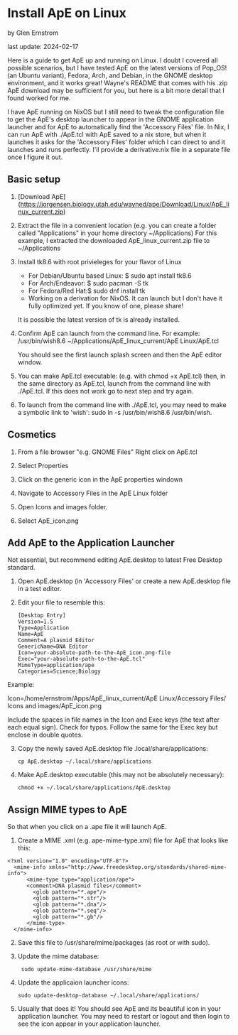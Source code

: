 # Install ApE on Linux  

by Glen Ernstrom  

last update: 2024-02-17

Here is a guide to get ApE up and running on Linux. I doubt I covered all 
possible scenarios, but I have tested ApE on the latest versions of Pop\_OS! (an
Ubuntu variant), Fedora, Arch, and Debian, in the GNOME desktop environment, 
and it works great! Wayne's README that comes with his .zip ApE download may be sufficient for you, but here is a bit more detail that I found worked for me.

I have ApE running on NixOS but I still need to tweak the configuration file to 
get the ApE's desktop launcher to appear in the GNOME application launcher and 
for ApE to automatically find the 'Accessory Files' file. In Nix, I can run 
ApE with ./ApE.tcl with ApE saved to a nix store, but when it launches it asks 
for the 'Accessory Files' folder which I can direct to and it launches and runs 
perfectly. I'll provide a derivative.nix file in a separate file once I figure 
it out.
  
## Basic setup
  
  1. [Download ApE]
  (https://jorgensen.biology.utah.edu/wayned/ape/Download/Linux/ApE_linux_current.zip)
  
  2. Extract the file in a convenient location (e.g. you can create a folder
     called "Applications" in your home directory ~/Applications) For this 
     example, I extracted the downloaded ApE_linux_current.zip file to 
     ~/Applications
     
  3. Install tk8.6 with root privieleges for your flavor of Linux
  
     - For Debian/Ubuntu based Linux: $ sudo apt install tk8.6
     - For Arch/Endeavor: $ sudo pacman -S tk
     - For Fedora/Red Hat:$ sudo dnf install tk
     - Working on a derivation for NixOS. It can launch but I don't have it fully optimized yet. If you know of one, please share! 
       
     It is possible the latest version of tk is already installed.
     
  4. Confirm ApE can launch from the command line. For example:
     /usr/bin/wish8.6 ~/Applications/ApE_linux_current/ApE Linux/ApE.tcl

     You should see the first launch splash screen and then the ApE editor 
     window.
     
  5. You can make ApE.tcl executable: (e.g. with chmod +x ApE.tcl) then,
     in the same directory as ApE.tcl, launch from the command line with
     ./ApE.tcl. If this does not work go to next step and try again.
     
  6. To launch from the command line with ./ApE.tcl, you may need to make a 
     symbolic link to 'wish': sudo ln -s /usr/bin/wish8.6 /usr/bin/wish.
     
## Cosmetics  
  
  1. From a file browser "e.g. GNOME Files" Right click on ApE.tcl
  
  2. Select Properties 
  
  3. Click on the generic icon in the ApE properties windown
  
  3. Navigate to Accessory Files in the ApE Linux folder
  
  4. Open Icons and images folder.
  
  5. Select ApE\_icon.png
  
## Add ApE to the Application Launcher

Not essential, but recommend editing ApE.desktop to latest Free Desktop 
standard.

  1. Open ApE.desktop (in 'Accessory Files' or create a new ApE.desktop file in 
     a test editor.
  
  2. Edit your file to resemble this:

         [Desktop Entry]  
         Version=1.5  
         Type=Application  
         Name=ApE  
         Comment=A plasmid Editor  
         GenericName=DNA Editor  
         Icon=your-absolute-path-to-the-ApE_icon.png-file 
         Exec="your-absolute-path-to-the-ApE.tcl" 
         MimeType=application/ape  
         Categories=Science;Biology  

Example: 

  Icon=/home/ernstrom/Apps/ApE_linux_current/ApE Linux/Accessory Files/ \
  Icons and images/ApE_icon.png  

  Include the spaces in file names in the Icon and Exec keys (the text after 
  each equal sign). Check for typos. Follow the same for the Exec key but 
  enclose in double quotes. 

  3. Copy the newly saved ApE.desktop file .local/share/applications: 

         cp ApE.desktop ~/.local/share/applications
         
  4. Make ApE.desktop executable (this may not be absolutely necessary):

         chmod +x ~/.local/share/applications/ApE.desktop
         
## Assign MIME types to ApE

So that when you click on a .ape file it will launch ApE.

  1. Create a MIME .xml (e.g. ape-mime-type.xml) file for ApE that looks 
     like this:
  
    <?xml version="1.0" encoding="UTF-8"?>
      <mime-info xmlns="http://www.freedesktop.org/standards/shared-mime-info">
          <mime-type type="application/ape">
          <comment>DNA plasmid files</comment>
            <glob pattern="*.ape"/>
            <glob pattern="*.str"/>
            <glob pattern="*.dna"/>
            <glob pattern="*.seq"/>
            <glob pattern="*.gb"/>
          </mime-type>
      </mime-info>

  2. Save this file to /usr/share/mime/packages (as root or with sudo).
  
  3. Update the mime database:  

          sudo update-mime-database /usr/share/mime
          
  4. Update the applicaion launcher icons: 

         sudo update-desktop-database ~/.local/share/applications/
         
  5. Usually that does it! You should see ApE and its beautiful icon in your 
     application launcher. You may need to restart or logout and then login to     see the icon appear in your application launcher.        
